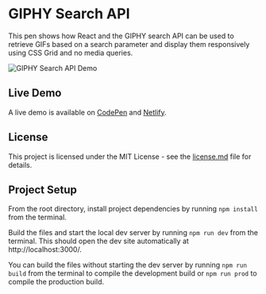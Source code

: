 # GIPHY Search API

This pen shows how React and the GIPHY search API can be used to retrieve GIFs based on a search parameter and display them responsively using CSS Grid and no media queries.

![GIPHY Search API Demo](demo-gif.gif 'GIPHY Search API Demo')

## Live Demo

A live demo is available on [CodePen](https://codepen.io/GeorgePark/full/bMWGRB) and [Netlify](https://giphy-search-api.netlify.app/).

## License

This project is licensed under the MIT License - see the [license.md](license.md) file for details.

## Project Setup

From the root directory, install project dependencies by running `npm install` from the terminal.

Build the files and start the local dev server by running `npm run dev` from the terminal. This should open the dev site automatically at http://localhost:3000/.

You can build the files without starting the dev server by running `npm run build` from the terminal to compile the development build or `npm run prod` to compile the production build.
